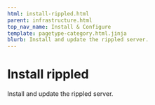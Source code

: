 ```yaml
---
html: install-rippled.html
parent: infrastructure.html
top_nav_name: Install & Configure
template: pagetype-category.html.jinja
blurb: Install and update the rippled server.
---
```

# Install rippled

Install and update the rippled server.